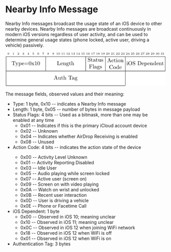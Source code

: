 <h1>Nearby Info Message</h1>

<p> 
Nearby Info messages broadcast the usage state of an iOS device to other nearby
devices. Nearby Info messages are broadcast continuously in modern iOS versions
regardless of user activity, and can be used to determine general usage states
(phone locked, active user, driving a vehicle) passively. 
</p>


<div align="center">
<img src="/figs/nearby_info_format.png">
</div>

<!-- Leave this line -->
<p>The message fields, observed values and their meaning:</p>

<ul>
<li>
Type: 1 byte, 0x10 -- indicates a Nearby Info message
</li>
<li>
Length: 1 byte, 0x05 -- number of bytes in message payload
</li>
<li>
Status Flags: 4 bits -- Used as a bitmask, more than one may be enabled at any
time
<ul>
<li>
0x01 -- Indicates if this is the primary iCloud account device
</li>
<li>
0x02 -- Unknown
</li>
<li>
0x04 -- Indicates whether AirDrop Receiving is enabled
</li>
<li>
0x08 -- Unused
</li>
</ul>
</li>
<li>
Action Code: 4 bits  -- indicates the action state of the device
</li>
<ul>
<li>
0x00 -- Activity Level Unknown
</li>
<li>
0x01 -- Activity Reporting Disabled
</li>
<li>
0x03 -- Idle User
</li>
<li>
0x05 -- Audio playing while screen locked
</li>
<li>
0x07 -- Active user (screen on)
</li>
<li>
0x09 -- Screen on with video playing
</li>
<li>
0x0A -- Watch on wrist and unlocked
</li>
<li>
0x0B -- Recent user interaction
</li>
<li>
0x0D -- User is driving a vehicle
</li>
<li>
0x0E -- Phone or Facetime Call
</li>
</ul>
<li>
iOS Dependent: 1 byte
<ul>
<li>
0x00 -- Observed in iOS 10; meaning unclear
</li>
<li>
0x10 -- Observed in iOS 11; meaning unclear
</li>
<li>
0x0C -- Observed in iOS 12 when joining WiFi network
</li>
<li>
0x18 -- Observed in iOS 12 when WiFi is off
</li>
<li>
0x01 -- Observed in iOS 12 when WiFi is on
</li>
</ul>
</li>
<li>
Authentication Tag: 3 bytes
</li>
</ul>
